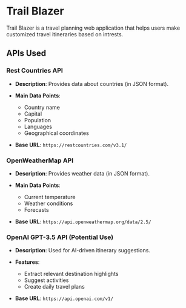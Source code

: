 # Trail Blazer

Trail Blazer is a travel planning web application that helps users make customized travel itineraries based on intrests.

## APIs Used

### Rest Countries API

- **Description**: Provides data about countries (in JSON format).

- **Main Data Points**:
  - Country name
  - Capital
  - Population
  - Languages
  - Geographical coordinates
- **Base URL**: `https://restcountries.com/v3.1/`

### OpenWeatherMap API

- **Description**: Provides weather data (in JSON format).

- **Main Data Points**:
  - Current temperature
  - Weather conditions
  - Forecasts
- **Base URL**: `https://api.openweathermap.org/data/2.5/`

### OpenAI GPT-3.5 API (Potential Use)

- **Description**: Used for AI-driven itinerary suggestions.

- **Features**:
  - Extract relevant destination highlights
  - Suggest activities
  - Create daily travel plans
- **Base URL**: `https://api.openai.com/v1/`
